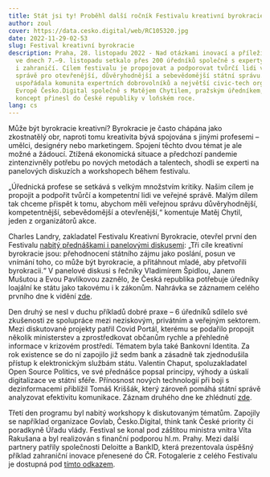 ```yaml
---
title: Stát jsi ty! Proběhl další ročník Festivalu kreativní byrokracie
author: zoul
cover: https://data.cesko.digital/web/RC105320.jpg
date: 2022-11-29-02-53
slug: Festival kreativní byrokracie
description: Praha, 28. listopadu 2022 - Nad otázkami inovací a příležitostí se
  ve dnech 7.–9. listopadu setkalo přes 200 úředníků společně s experty z Česka
  i zahraničí. Cílem festivalu je propojovat a podporovat tvůrčí lidi ve veřejné
  správě pro otevřenější, důvěryhodnější a sebevědomější státní správu. Festival
  uspořádala komunita expertních dobrovolníků a největší civic-tech organizace v
  Evropě Česko.Digital společně s Matějem Chytilem, pražským úředníkem, který
  koncept přinesl do České republiky v loňském roce.
lang: cs
---
```

<!--StartFragment-->

Může být byrokracie kreativní? Byrokracie je často chápána jako zkostnatělý obr, naproti tomu kreativita bývá spojována s jinými profesemi – umělci, designéry nebo marketingem. Spojení těchto dvou témat je ale možné a žádoucí. Ztížená ekonomická situace a předchozí pandemie zintenzivněly potřebu po nových metodách a talentech, shodli se experti na panelových diskuzích a workshopech během festivalu. 



„Úřednická profese se setkává s velkým množstvím kritiky. Našim cílem je propojit a podpořit tvůrčí a kompetentní lidi ve veřejné správě. Malým dílem tak chceme přispět k tomu, abychom měli veřejnou správu důvěryhodnější, kompetentnější, sebevědomější a otevřenější,“ komentuje Matěj Chytil, jeden z organizátorů akce.



Charles Landry, zakladatel Festivalu Kreativní Byrokracie, otevřel první den Festivalu [nabitý přednáškami i panelovými diskusemi](https://creativebureaucracy.cz/wp-content/uploads/2022/11/WEB_PROGRAM_FINAL.pdf): „Tři cíle kreativní byrokracie jsou: přehodnocení státního zájmu jako poslání, posun ve vnímání toho, co může být byrokracie, a přitáhnout mladé, aby přetvořili byrokracii.“ V panelové diskusi s řečníky Vladimírem Špidlou, Janem Mušutou a Evou Pavlíkovou zaznělo, že Česká republika potřebuje úředníky loajální ke státu jako takovému i k zákonům. Nahrávka se záznamem celého prvního dne k vidění [zde](https://www.youtube.com/watch?v=-S9qp1LI6k4). 



Den druhý se nesl v duchu příkladů dobré praxe – 6 úředníků sdílelo své zkušenosti ze spolupráce mezi neziskovým, privátním a veřejným sektorem. Mezi diskutované projekty patřil Covid Portál, kterému se podařilo propojit několik ministerstev a zprostředkovat občanům rychle a přehledně informace v krizovém prostředí. Tématem byla také Bankovní Identita. Za rok existence se do ní zapojilo již sedm bank a zásadně tak zjednodušila přístup k elektronickým službám státu. Valentin Chaput, spoluzakladatel Open Source Politics, ve své přednášce popsal principy, výhody a úskalí digitalizace ve státní sféře. Přínosnost nových technologií při boji s dezinformacemi přiblížil Tomáš Kriššák, který zároveň pomáhá státní správě analyzovat efektivitu komunikace. Záznam druhého dne ke zhlédnutí [zde](https://www.youtube.com/watch?v=fQk1fYQfPlo). 

Třetí den programu byl nabitý workshopy k diskutovaným tématům. Zapojily se například organizace Govlab, Česko.Digital, think tank České priority či poradkyně Úřadu vlády. Festival se konal pod záštitou ministra vnitra Víta Rakušana a byl realizován s finanční podporou hl.m. Prahy. Mezi další partnery patřily společnosti Deloitte a BankID, která prezentovala úspěšný příklad zahraniční inovace přenesené do ČR. Fotogalerie z celého Festivalu je dostupná pod [tímto odkazem](https://romanacervenkova.pixieset.com/festivalkreativnbyrokracie/).

<!--EndFragment-->